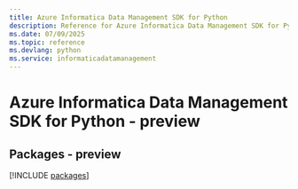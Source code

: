 ```yaml
---
title: Azure Informatica Data Management SDK for Python
description: Reference for Azure Informatica Data Management SDK for Python
ms.date: 07/09/2025
ms.topic: reference
ms.devlang: python
ms.service: informaticadatamanagement
---
```

# Azure Informatica Data Management SDK for Python - preview
## Packages - preview
[!INCLUDE [packages](informatica-data-management-index.md)]